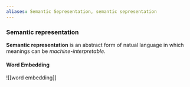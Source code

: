 ```yaml
---
aliases: Semantic Sepresentation, semantic sepresentation
---
```

### Semantic representation
**Semantic representation** is an abstract form of natual language in which meanings can be *machine-interpretable*.
#### Word Embedding
![[word embedding]]